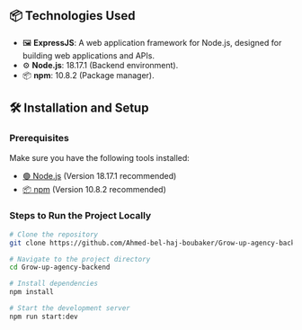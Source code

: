 ## 📦 Technologies Used

- 🖼️ **ExpressJS**: A web application framework for Node.js, designed for building web applications and APIs.
- ⚙️ **Node.js**: 18.17.1 (Backend environment).
- 📦 **npm**: 10.8.2 (Package manager).

## 🛠️ Installation and Setup

### Prerequisites

Make sure you have the following tools installed:

- [🟢 Node.js](https://nodejs.org/) (Version 18.17.1 recommended)
- [📦 npm](https://www.npmjs.com/) (Version 10.8.2 recommended)

### Steps to Run the Project Locally

```bash
# Clone the repository
git clone https://github.com/Ahmed-bel-haj-boubaker/Grow-up-agency-backend.git

# Navigate to the project directory
cd Grow-up-agency-backend

# Install dependencies
npm install

# Start the development server
npm run start:dev
